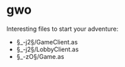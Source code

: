 gwo
===

Interesting files to start your adventure:

- §_-j2§/GameClient.as
- §_-j2§/LobbyClient.as
- §_-zO§/Game.as
